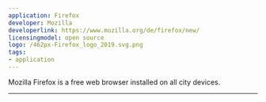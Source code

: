 ```yaml
---
application: Firefox
developer: Mozilla
developerlink: https://www.mozilla.org/de/firefox/new/
licensingmodel: open source
logo: /462px-Firefox_logo_2019.svg.png
tags:
- application
---
```

Mozilla Firefox is a free web browser installed on all city devices.

---
